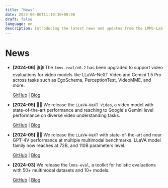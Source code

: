 ```yaml
---
title: "News"
date: 2024-06-06T11:10:36+08:00
draft: false
language: en
description: Introducing the latest news and updates from the LMMs-Lab.
---
```


# News

- **[2024-06]** 🎬🎬 The `lmms-eval/v0.2` has been upgraded to support video evaluations for video models like LLaVA-NeXT Video and Gemini 1.5 Pro across tasks such as EgoSchema, PerceptionTest, VideoMME, and more.
    
    [GitHub](https://github.com/EvolvingLMMs-Lab/lmms-eval) | [Blog]()

- **[2024-05]** 🚀🚀 We release the `LLaVA-NeXT Video`, a video model with state-of-the-art performance and reaching to Google's Gemini level performance on diverse video understanding tasks. 
    
    [GitHub](https://github.com/LLaVA-VL/LLaVA-NeXT) | [Blog](https://llava-vl.github.io/blog/2024-04-30-llava-next-video/)

- **[2024-05]** 🚀🚀 We release the `LLaVA-NeXT` with state-of-the-art and near GPT-4V performance at multiple multimodal benchmarks. LLaVA model family now reaches at 72B, and 110B parameters level. 

    [GitHub](https://github.com/LLaVA-VL/LLaVA-NeXT) | [Blog](https://llava-vl.github.io/blog/2024-05-10-llava-next-stronger-llms/)

- **[2024-03]** We release the `lmms-eval`, a toolkit for holistic evaluations with 50+ multimodal datasets and 10+ models. 

  [GitHub](https://github.com/EvolvingLMMs-Lab/lmms-eval) | [Blog](https://lmms-lab.github.io/posts/lmms-eval-0.1/)

